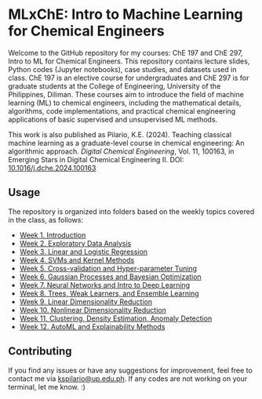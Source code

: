 # MLxChE: Intro to Machine Learning for Chemical Engineers

Welcome to the GitHub repository for my courses: ChE 197 and ChE 297, Intro to ML for Chemical Engineers. This repository contains lecture slides, Python codes (Jupyter notebooks), case studies, and datasets used in class. ChE 197 is an elective course for undergraduates and ChE 297 is for graduate students at the College of Engineering, University of the Philippines, Diliman. These courses aim to introduce the field of machine learning (ML) to chemical engineers, including the mathematical details, algorithms, code implementations, and practical chemical engineering applications of basic supervised and unsupervised ML methods.

This work is also published as Pilario, K.E. (2024). Teaching classical machine learning as a graduate-level course in chemical engineering: An algorithmic approach. *Digital Chemical Engineering*, Vol. 11, 100163, in Emerging Stars in Digital Chemical Engineering II. DOI: [10.1016/j.dche.2024.100163](https://doi.org/10.1016/j.dche.2024.100163)

## Usage
The repository is organized into folders based on the weekly topics covered in the class, as follows:

- [Week 1. Introduction](/Week-01-Intro)
- [Week 2. Exploratory Data Analysis](/Week-02-EDA/)
- [Week 3. Linear and Logistic Regression](/Week-03-Linear-Models/)
- [Week 4. SVMs and Kernel Methods](/Week-04-Kernel-Methods/)
- [Week 5. Cross-validation and Hyper-parameter Tuning](/Week-05-Validation/)
- [Week 6. Gaussian Processes and Bayesian Optimization](/Week-06-GP-BayesOpt/)
- [Week 7. Neural Networks and Intro to Deep Learning](/Week-07-Neural-Nets/)
- [Week 8. Trees, Weak Learners, and Ensemble Learning](/Week-08-Ensembles/)
- [Week 9. Linear Dimensionality Reduction](/Week-09-LinearDR/)
- [Week 10. Nonlinear Dimensionality Reduction](/Week-10-NonlinearDR/)
- [Week 11. Clustering, Density Estimation, Anomaly Detection](/Week-11-Clustering/)
- [Week 12. AutoML and Explainability Methods](/Week-12-AutoML-XAI/)

## Contributing
If you find any issues or have any suggestions for improvement, feel free to contact me via kspilario@up.edu.ph. If any codes are not working on your terminal, let me know. :)
